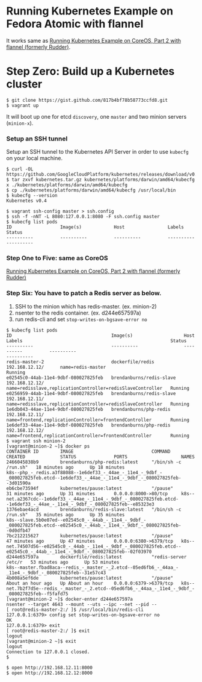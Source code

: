 # Running Kubernetes Example on Fedora Atomic with flannel

It works same as [Running Kubernetes Example on CoreOS, Part 2 with flannel (formerly Rudder)](https://gist.github.com/YungSang/6177b69f1754f0590dbe).

# Step Zero: Build up a Kubernetes cluster

```
$ git clone https://gist.github.com/817b4bf78b58773ccfd8.git
$ vagrant up
```

It will boot up one for etcd `discovery`, one `master` and two minion servers (`minion-x`).

### Setup an SSH tunnel

Setup an SSH tunnel to the Kubernetes API Server in order to use `kubecfg` on your local machine.

```
$ curl -OL https://github.com/GoogleCloudPlatform/kubernetes/releases/download/v0.4/kubernetes.tar.gz
$ tar zxvf kubernetes.tar.gz kubernetes/platforms/darwin/amd64/kubecfg
x ./kubernetes/platforms/darwin/amd64/kubecfg
$ cp ./kubernetes/platforms/darwin/amd64/kubecfg /usr/local/bin
$ kubecfg --version
Kubernetes v0.4
```

```
$ vagrant ssh-config master > ssh.config
$ ssh -f -nNT -L 8080:127.0.0.1:8080 -F ssh.config master
$ kubecfg list pods
ID                  Image(s)            Host                Labels              Status
----------          ----------          ----------          ----------          ----------

```

### Step One to Five: same as CoreOS
[Running Kubernetes Example on CoreOS, Part 2 with flannel (formerly Rudder)](https://gist.github.com/YungSang/6177b69f1754f0590dbe)

### Step Six: You have to patch a Redis server as below.

1. SSH to the minion which has redis-master. (ex. minion-2)
2. nsenter to the redis container. (ex. d244e657597a)
3. run redis-cli and set `stop-writes-on-bgsave-error no`

```
$ kubecfg list pods
ID                                     Image(s)                   Host                Labels                                                       Status
----------                             ----------                 ----------          ----------                                                   ----------
redis-master-2                         dockerfile/redis           192.168.12.12/      name=redis-master                                            Running
e02545c0-44ab-11e4-9dbf-080027825feb   brendanburns/redis-slave   192.168.12.12/      name=redisslave,replicationController=redisSlaveController   Running
e0256959-44ab-11e4-9dbf-080027825feb   brendanburns/redis-slave   192.168.12.11/      name=redisslave,replicationController=redisSlaveController   Running
1e6db043-44ae-11e4-9dbf-080027825feb   brendanburns/php-redis     192.168.12.11/      name=frontend,replicationController=frontendController       Running
1e6def33-44ae-11e4-9dbf-080027825feb   brendanburns/php-redis     192.168.12.12/      name=frontend,replicationController=frontendController       Running
$ vagrant ssh minion-2
[vagrant@minion-2 ~]$ docker ps
CONTAINER ID        IMAGE                             COMMAND                CREATED             STATUS              PORTS                    NAMES
2466045838b9        brendanburns/php-redis:latest     "/bin/sh -c /run.sh"   18 minutes ago      Up 18 minutes                                k8s--php_-_redis.a3f88088--1e6def33_-_44ae_-_11e4_-_9dbf_-_080027825feb.etcd--1e6def33_-_44ae_-_11e4_-_9dbf_-_080027825feb--3d01590a
eb6cbe73594f        kubernetes/pause:latest           "/pause"               31 minutes ago      Up 31 minutes       0.0.0.0:8000->80/tcp     k8s--net.a2367cdc--1e6def33_-_44ae_-_11e4_-_9dbf_-_080027825feb.etcd--1e6def33_-_44ae_-_11e4_-_9dbf_-_080027825feb--e85323e3
1376ebae4acd        brendanburns/redis-slave:latest   "/bin/sh -c /run.sh"   35 minutes ago      Up 35 minutes                                k8s--slave.5b0e07ed--e02545c0_-_44ab_-_11e4_-_9dbf_-_080027825feb.etcd--e02545c0_-_44ab_-_11e4_-_9dbf_-_080027825feb--0d0dfb47
7bc212215627        kubernetes/pause:latest           "/pause"               47 minutes ago      Up 47 minutes       0.0.0.0:6380->6379/tcp   k8s--net.74507d56--e02545c0_-_44ab_-_11e4_-_9dbf_-_080027825feb.etcd--e02545c0_-_44ab_-_11e4_-_9dbf_-_080027825feb--02f03970
d244e657597a        dockerfile/redis:latest           "redis-server /etc/r   53 minutes ago      Up 53 minutes                                k8s--master.fbad8aca--redis_-_master_-_2.etcd--05ed6fb6_-_44aa_-_11e4_-_9dbf_-_080027825feb--31e57c43
4b008a5ef6de        kubernetes/pause:latest           "/pause"               About an hour ago   Up About an hour    0.0.0.0:6379->6379/tcp   k8s--net.7b2f7d5e--redis_-_master_-_2.etcd--05ed6fb6_-_44aa_-_11e4_-_9dbf_-_080027825feb--f5fafd75
[vagrant@minion-2 ~]$ docker-enter d244e657597a
nsenter --target 4643 --mount --uts --ipc --net --pid --
[ root@redis-master-2:/ ]$ /usr/local/bin/redis-cli
127.0.0.1:6379> config set stop-writes-on-bgsave-error no
OK
127.0.0.1:6379> exit
[ root@redis-master-2:/ ]$ exit
logout
[vagrant@minion-2 ~]$ exit
logout
Connection to 127.0.0.1 closed.
$ 
```

```
$ open http://192.168.12.11:8000
$ open http://192.168.12.12:8000
```
